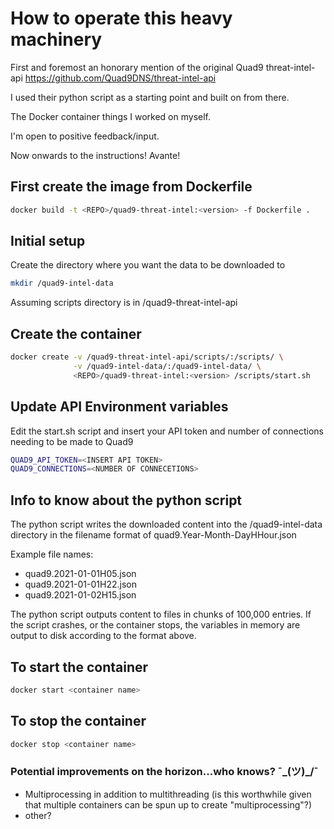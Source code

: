 # How to operate this heavy machinery

First and foremost an honorary mention of the original Quad9 threat-intel-api https://github.com/Quad9DNS/threat-intel-api

I used their python script as a starting point and built on from there.

The Docker container things I worked on myself.

I'm open to positive feedback/input.

Now onwards to the instructions! Avante!
 

## First create the image from Dockerfile
```bash
docker build -t <REPO>/quad9-threat-intel:<version> -f Dockerfile .
```

## Initial setup
Create the directory where you want the data to be downloaded to
```bash
mkdir /quad9-intel-data
```

Assuming scripts directory is in /quad9-threat-intel-api



## Create the container
```bash
docker create -v /quad9-threat-intel-api/scripts/:/scripts/ \
              -v /quad9-intel-data/:/quad9-intel-data/ \
              <REPO>/quad9-threat-intel:<version> /scripts/start.sh
```

## Update API Environment variables

Edit the start.sh script and insert your API token and number of connections needing to be made to Quad9

```bash
QUAD9_API_TOKEN=<INSERT API TOKEN>
QUAD9_CONNECTIONS=<NUMBER OF CONNECETIONS>
```


## Info to know about the python script

The python script writes the downloaded content into the /quad9-intel-data directory in the filename format of 
quad9.Year-Month-DayHHour.json

Example file names:
* quad9.2021-01-01H05.json  
* quad9.2021-01-01H22.json  
* quad9.2021-01-02H15.json 

The python script outputs content to files in chunks of 100,000 entries. If the script crashes, or the container stops, the variables in memory are output to disk according to the format above.

## To start the container
```bash
docker start <container name>
```

## To stop the container
```bash
docker stop <container name>
```


### Potential improvements on the horizon...who knows? ¯\_(ツ)_/¯
* Multiprocessing in addition to multithreading (is this worthwhile given that multiple containers can be spun up to create "multiprocessing"?)
* other?
